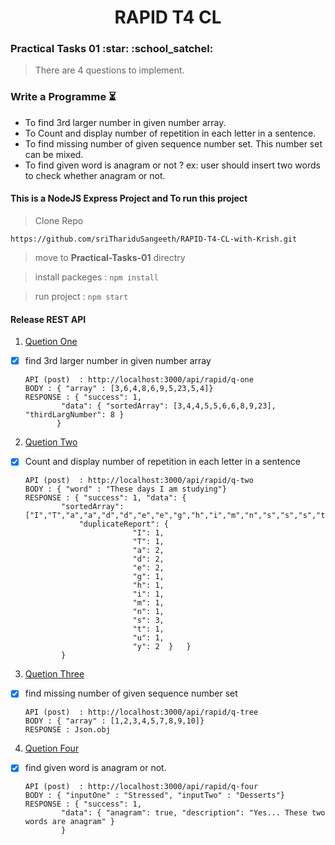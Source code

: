 <h1 align="center">RAPID T4 CL</h1>
<h3>Practical Tasks 01 :star: :school_satchel: </h3> 

> There are 4 questions to implement.

### Write a Programme :hourglass_flowing_sand:

- To find 3rd larger number in given number array.
- To Count and display number of repetition in each letter in a sentence.
- To find missing number of given sequence number set. This number set can be mixed.
- To find given word is anagram or not ?
	ex: user should insert two words to check whether anagram or not.

#### This is a NodeJS Express Project and To run this project

> Clone Repo 
````
https://github.com/sriThariduSangeeth/RAPID-T4-CL-with-Krish.git
````
> move to **Practical-Tasks-01** directry

> install packeges :
	````
	npm install
	````
	
> run project :
	````
	npm start
	````

#### Release REST API

1. [Quetion One](./api/qOne/rapid.qOne.service.js)
  - [x] find 3rd larger number in given number array

	```
	API (post)  : http://localhost:3000/api/rapid/q-one
	BODY : { "array" : [3,6,4,8,6,9,5,23,5,4]}
	RESPONSE : { "success": 1,
  			"data": { "sortedArray": [3,4,4,5,5,6,6,8,9,23], "thirdLargNumber": 8 }
		   }	
	```

2. [Quetion Two](./api/qTwo/rapid.qTwo.service.js)
  - [x] Count and display number of repetition in each letter in a sentence

	```
	API (post)  : http://localhost:3000/api/rapid/q-two
	BODY : { "word" : "These days I am studying"}
	RESPONSE : { "success": 1, "data": {
			"sortedArray": ["I","T","a","a","d","d","e","e","g","h","i","m","n","s","s","s","t","u","y","y"],
        		"duplicateReport": {
            				"I": 1,
           					"T": 1,
            				"a": 2,
            				"d": 2,
            				"e": 2,
            				"g": 1,
            				"h": 1,
            				"i": 1,
            				"m": 1,
            				"n": 1,
            				"s": 3,
            				"t": 1,
            				"u": 1,
            				"y": 2	}	}
			}
	
	```
3. [Quetion Three](./api/qTree/rapid.qTree.service.js)
  - [x] find missing number of given sequence number set

	```
	API (post)  : http://localhost:3000/api/rapid/q-tree
	BODY : { "array" : [1,2,3,4,5,7,8,9,10]}
	RESPONSE : Json.obj
	
	```
4. [Quetion Four](./api/qFour/rapid.qFour.service.js)
  - [x] find given word is anagram or not.

	```
	API (post)  : http://localhost:3000/api/rapid/q-four
	BODY : { "inputOne" : "Stressed", "inputTwo" : "Desserts"}
	RESPONSE : { "success": 1, 
			"data": { "anagram": true, "description": "Yes... These two words are anagram" }
			}
	
	```

